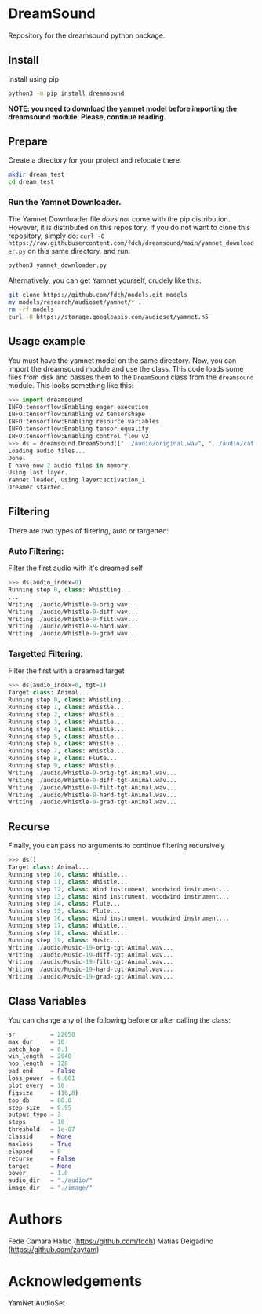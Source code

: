 # DreamSound

Repository for the dreamsound python package.

## Install
Install using pip

```sh
python3 -m pip install dreamsound
```

**NOTE: you need to download the yamnet model before importing the dreamsound module. Please, continue reading.**


## Prepare

Create a directory for your project and relocate there.

```sh
mkdir dream_test
cd dream_test
```

### Run the Yamnet Downloader.

The Yamnet Downloader file *does not* come with the pip distribution. However, it is distributed on this repository. If you do not want to clone this repository, simply do: `curl -O https://raw.githubusercontent.com/fdch/dreamsound/main/yamnet_downloader.py` on this same directory, and run:
```sh
python3 yamnet_downloader.py
```
Alternatively, you can get Yamnet yourself, crudely like this:

```sh
git clone https://github.com/fdch/models.git models
mv models/research/audioset/yamnet/* .
rm -rf models
curl -O https://storage.googleapis.com/audioset/yamnet.h5
```

## Usage example
You must have the yamnet model on the same directory. Now, you can import the dreamsound module and use the class. This code loads some files from disk and passes them to the `DreamSound` class from the `dreamsound` module. This looks something like this:

```python
>>> import dreamsound
INFO:tensorflow:Enabling eager execution
INFO:tensorflow:Enabling v2 tensorshape
INFO:tensorflow:Enabling resource variables
INFO:tensorflow:Enabling tensor equality
INFO:tensorflow:Enabling control flow v2
>>> ds = dreamsound.DreamSound(["../audio/original.wav", "../audio/cat.wav"])
Loading audio files...
Done.
I have now 2 audio files in memory.
Using last layer.
Yamnet loaded, using layer:activation_1
Dreamer started.
```
## Filtering
There are two types of filtering, auto or targetted:

### Auto Filtering:
Filter the first audio with it's dreamed self

```python
>>> ds(audio_index=0)
Running step 0, class: Whistling...
...
Writing ./audio/Whistle-9-orig.wav...
Writing ./audio/Whistle-9-diff.wav...
Writing ./audio/Whistle-9-filt.wav...
Writing ./audio/Whistle-9-hard.wav...
Writing ./audio/Whistle-9-grad.wav...
```

### Targetted Filtering:
Filter the first with a dreamed target
```python
>>> ds(audio_index=0, tgt=1)
Target class: Animal...
Running step 0, class: Whistling...
Running step 1, class: Whistle...
Running step 2, class: Whistle...
Running step 3, class: Whistle...
Running step 4, class: Whistle...
Running step 5, class: Whistle...
Running step 6, class: Whistle...
Running step 7, class: Whistle...
Running step 8, class: Flute...
Running step 9, class: Whistle...
Writing ./audio/Whistle-9-orig-tgt-Animal.wav...
Writing ./audio/Whistle-9-diff-tgt-Animal.wav...
Writing ./audio/Whistle-9-filt-tgt-Animal.wav...
Writing ./audio/Whistle-9-hard-tgt-Animal.wav...
Writing ./audio/Whistle-9-grad-tgt-Animal.wav...
```

## Recurse
Finally, you can pass no arguments to continue filtering recursively
```python
>>> ds()
Target class: Animal...
Running step 10, class: Whistle...
Running step 11, class: Whistle...
Running step 12, class: Wind instrument, woodwind instrument...
Running step 13, class: Wind instrument, woodwind instrument...
Running step 14, class: Flute...
Running step 15, class: Flute...
Running step 16, class: Wind instrument, woodwind instrument...
Running step 17, class: Whistle...
Running step 18, class: Whistle...
Running step 19, class: Music...
Writing ./audio/Music-19-orig-tgt-Animal.wav...
Writing ./audio/Music-19-diff-tgt-Animal.wav...
Writing ./audio/Music-19-filt-tgt-Animal.wav...
Writing ./audio/Music-19-hard-tgt-Animal.wav...
Writing ./audio/Music-19-grad-tgt-Animal.wav...
```

## Class Variables

You can change any of the following before or after calling the class:

```python
sr          = 22050
max_dur     = 10
patch_hop   = 0.1
win_length  = 2048
hop_length  = 128
pad_end     = False
loss_power  = 0.001
plot_every  = 10
figsize     = (10,8)
top_db      = 80.0
step_size   = 0.95
output_type = 3
steps       = 10
threshold   = 1e-07
classid     = None
maxloss     = True
elapsed     = 0
recurse     = False
target      = None
power       = 1.0
audio_dir   = "./audio/"
image_dir   = "./image/"
```

# Authors

Fede Camara Halac (https://github.com/fdch)
Matias Delgadino (https://github.com/zaytam)

# Acknowledgements

YamNet
AudioSet
